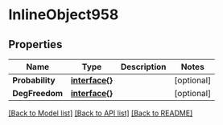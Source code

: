 # InlineObject958

## Properties

Name | Type | Description | Notes
------------ | ------------- | ------------- | -------------
**Probability** | [**interface{}**](.md) |  | [optional] 
**DegFreedom** | [**interface{}**](.md) |  | [optional] 

[[Back to Model list]](../README.md#documentation-for-models) [[Back to API list]](../README.md#documentation-for-api-endpoints) [[Back to README]](../README.md)


